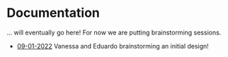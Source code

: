 # Documentation

... will eventually go here! For now we are putting brainstorming sessions.

 - [09-01-2022](09-01-2022) Vanessa and Eduardo brainstorming an initial design!
